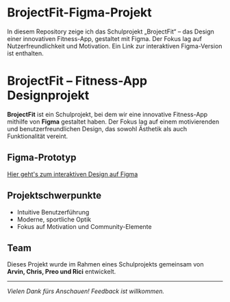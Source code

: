 # BrojectFit-Figma-Projekt
In diesem Repository zeige ich das Schulprojekt „BrojectFit“ – das Design einer innovativen Fitness-App, gestaltet mit Figma. Der Fokus lag auf Nutzerfreundlichkeit und Motivation. Ein Link zur interaktiven Figma-Version ist enthalten.

# BrojectFit – Fitness-App Designprojekt
**BrojectFit** ist ein Schulprojekt, bei dem wir eine innovative Fitness-App mithilfe von **Figma** gestaltet haben. Der Fokus lag auf einem motivierenden und benutzerfreundlichen Design, das sowohl Ästhetik als auch Funktionalität vereint.

## Figma-Prototyp
[Hier geht's zum interaktiven Design auf Figma](https://www.figma.com/design/NQ0J0pG9cxAZESuVrzfRlc/BrojectFit-Arvin--Chris-Preo--Rici?node-id=0-1&t=zD4gim599UBxaYvc-1)

## Projektschwerpunkte
- Intuitive Benutzerführung
- Moderne, sportliche Optik
- Fokus auf Motivation und Community-Elemente

## Team
Dieses Projekt wurde im Rahmen eines Schulprojekts gemeinsam von **Arvin, Chris, Preo und Rici** entwickelt.

---

*Vielen Dank fürs Anschauen! Feedback ist willkommen.*

